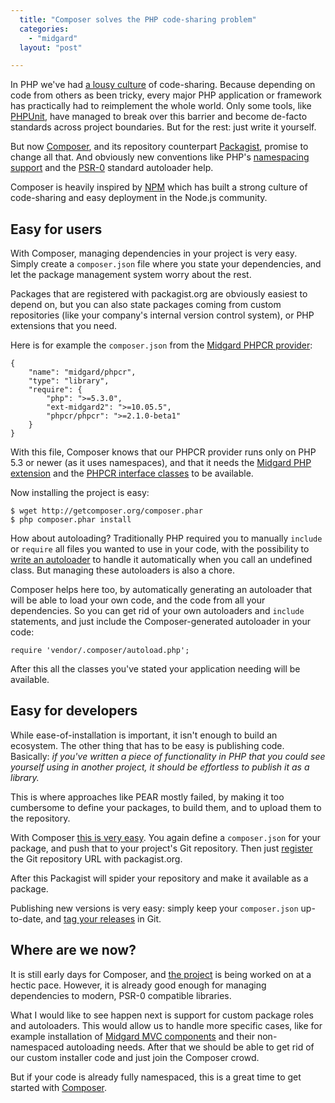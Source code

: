 ```yaml
---
  title: "Composer solves the PHP code-sharing problem"
  categories: 
    - "midgard"
  layout: "post"

---
```

In PHP we've had [a lousy culture](http://bergie.iki.fi/blog/php-finally_getting_an_ecosystem/) of code-sharing. Because depending on code from others as been tricky, every major PHP application or framework has practically had to reimplement the whole world. Only some tools, like [PHPUnit](https://github.com/sebastianbergmann/phpunit/), have managed to break over this barrier and become de-facto standards across project boundaries. But for the rest: just write it yourself.

But now [Composer](http://packagist.org/about-composer), and its repository counterpart [Packagist](http://packagist.org/), promise to change all that. And obviously new conventions like PHP's [namespacing support](http://www.php.net/manual/en/language.namespaces.rationale.php) and the [PSR-0](https://github.com/php-fig/fig-standards/blob/master/accepted/PSR-0.md) standard autoloader help.

Composer is heavily inspired by [NPM](http://npmjs.org/) which has built a strong culture of code-sharing and easy deployment in the Node.js community.

## Easy for users

With Composer, managing dependencies in your project is very easy. Simply create a `composer.json` file where you state your dependencies, and let the package management system worry about the rest.

Packages that are registered with packagist.org are obviously easiest to depend on, but you can also state packages coming from custom repositories (like your company's internal version control system), or PHP extensions that you need.

Here is for example the `composer.json` from the [Midgard PHPCR provider](https://github.com/bergie/phpcr-midgard2):

    {
        "name": "midgard/phpcr",
        "type": "library",
        "require": {
            "php": ">=5.3.0",
            "ext-midgard2": ">=10.05.5",
            "phpcr/phpcr": ">=2.1.0-beta1"
        }
    }

With this file, Composer knows that our PHPCR provider runs only on PHP 5.3 or newer (as it uses namespaces), and that it needs the [Midgard PHP extension](http://new.midgard-project.org/midgard2/) and the [PHPCR interface classes](http://phpcr.github.com/) to be available.

Now installing the project is easy:

    $ wget http://getcomposer.org/composer.phar 
    $ php composer.phar install

How about autoloading? Traditionally PHP required you to manually `include` or `require` all files you wanted to use in your code, with the possibility to [write an autoloader](http://php.net/manual/en/language.oop5.autoload.php) to handle it automatically when you call an undefined class. But managing these autoloaders is also a chore.

Composer helps here too, by automatically generating an autoloader that will be able to load your own code, and the code from all your dependencies. So you can get rid of your own autoloaders and `include` statements, and just include the Composer-generated autoloader in your code:

    require 'vendor/.composer/autoload.php';

After this all the classes you've stated your application needing will be available.

## Easy for developers

While ease-of-installation is important, it isn't enough to build an ecosystem. The other thing that has to be easy is publishing code. Basically: _if you've written a piece of functionality in PHP that you could see yourself using in another project, it should be effortless to publish it as a library._

This is where approaches like PEAR mostly failed, by making it too cumbersome to define your packages, to build them, and to upload them to the repository.

With Composer [this is very easy](http://packagist.org/about). You again define a `composer.json` for your package, and push that to your project's Git repository. Then just [register](http://packagist.org/packages/submit) the Git repository URL with packagist.org.

After this Packagist will spider your repository and make it available as a package.

Publishing new versions is very easy: simply keep your `composer.json` up-to-date, and [tag your releases](http://learn.github.com/p/tagging.html) in Git.

## Where are we now?

It is still early days for Composer, and [the project](https://github.com/composer/composer) is being worked on at a hectic pace. However, it is already good enough for managing dependencies to modern, PSR-0 compatible libraries.

What I would like to see happen next is support for custom package roles and autoloaders. This would allow us to handle more specific cases, like for example installation of [Midgard MVC components](http://new.midgard-project.org/midgardmvc/#structure_of_a_component) and their non-namespaced autoloading needs. After that we should be able to get rid of our custom installer code and just join the Composer crowd.

But if your code is already fully namespaced, this is a great time to get started with [Composer](http://packagist.org/about-composer).
